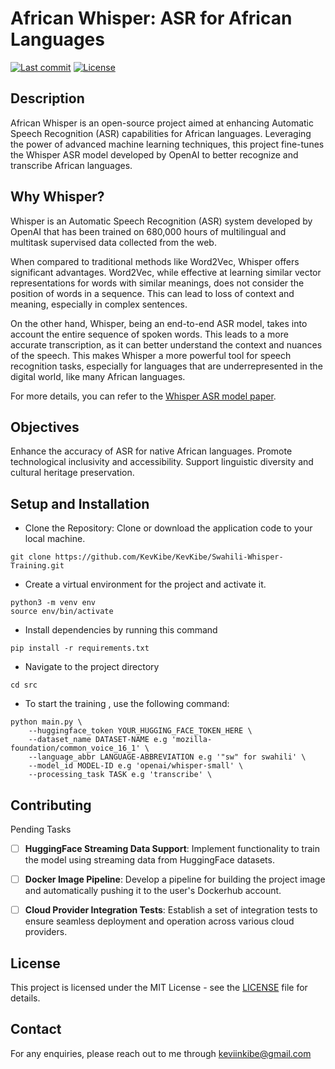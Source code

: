 # African Whisper: ASR for African Languages

[![Last commit](https://img.shields.io/github/last-commit/KevKibe/Swahili-Whisper-Training?style=flat-square)](https://github.com/KevKibe/Swahili-Whisper-Training/commits/)
[![License](https://img.shields.io/github/license/KevKibe/Swahili-Whisper-Training?style=flat-square&color=blue)](https://github.com/KevKibe/Swahili-Whisper-Training/blob/main/LICENSE)


## Description
African Whisper is an open-source project aimed at enhancing Automatic Speech Recognition (ASR) capabilities for African languages. Leveraging the power of advanced machine learning techniques, this project fine-tunes the Whisper ASR model developed by OpenAI to better recognize and transcribe African languages.

## Why Whisper?

Whisper is an Automatic Speech Recognition (ASR) system developed by OpenAI that has been trained on 680,000 hours of multilingual and multitask supervised data collected from the web.<br> 

When compared to traditional methods like Word2Vec, Whisper offers significant advantages. Word2Vec, while effective at learning similar vector representations for words with similar meanings, does not consider the position of words in a sequence. This can lead to loss of context and meaning, especially in complex sentences.<br> 

On the other hand, Whisper, being an end-to-end ASR model, takes into account the entire sequence of spoken words. This leads to a more accurate transcription, as it can better understand the context and nuances of the speech. This makes Whisper a more powerful tool for speech recognition tasks, especially for languages that are underrepresented in the digital world, like many African languages.<br> 

For more details, you can refer to the [Whisper ASR model paper](https://cdn.openai.com/papers/whisper.pdf).


## Objectives
Enhance the accuracy of ASR for native African languages.
Promote technological inclusivity and accessibility.
Support linguistic diversity and cultural heritage preservation.


## Setup and Installation

- Clone the Repository: Clone or download the application code to your local machine.
```
git clone https://github.com/KevKibe/KevKibe/Swahili-Whisper-Training.git
```

- Create a virtual environment for the project and activate it.
```
python3 -m venv env
source env/bin/activate
```

- Install dependencies by running this command
```
pip install -r requirements.txt
```
- Navigate to the project directory 
```
cd src
```

- To start the training , use the following command:
```
python main.py \
    --huggingface_token YOUR_HUGGING_FACE_TOKEN_HERE \
    --dataset_name DATASET-NAME e.g 'mozilla-foundation/common_voice_16_1' \
    --language_abbr LANGUAGE-ABBREVIATION e.g '"sw" for swahili' \
    --model_id MODEL-ID e.g 'openai/whisper-small' \
    --processing_task TASK e.g 'transcribe' \

```

## Contributing 
Pending Tasks

- [ ] **HuggingFace Streaming Data Support**: Implement functionality to train the model using streaming data from HuggingFace datasets.
- [ ] **Docker Image Pipeline**: Develop a pipeline for building the project image and automatically pushing it to the user's Dockerhub account.
- [ ] **Cloud Provider Integration Tests**: Establish a set of integration tests to ensure seamless deployment and operation across various cloud providers.



## License
This project is licensed under the MIT License - see the [LICENSE](https://github.com/KevKibe/Swahili-Whisper-Training/blob/main/LICENSE) file for details.

## Contact
For any enquiries, please reach out to me through keviinkibe@gmail.com